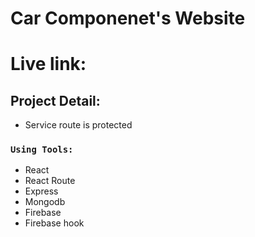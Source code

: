 # Car Componenet's Website

# Live link:

## Project Detail:

* Service route is protected

### `Using Tools:`
* React
* React Route
* Express
* Mongodb
* Firebase
* Firebase hook


